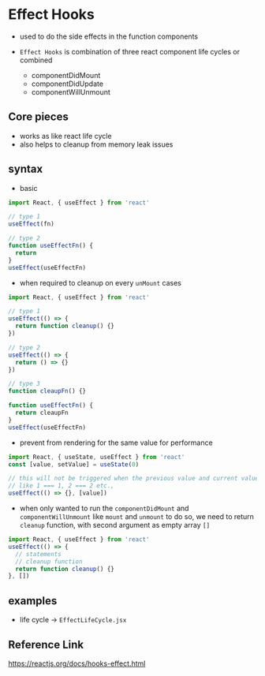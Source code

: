 # Effect Hooks

- used to do the side effects in the function components
- `Effect Hooks` is combination of three react component life cycles or combined

  - componentDidMount
  - componentDidUpdate
  - componentWillUnmount

## Core pieces

- works as like react life cycle
- also helps to cleanup from memory leak issues

## syntax

- basic

```jsx
import React, { useEffect } from 'react'

// type 1
useEffect(fn)

// type 2
function useEffectFn() {
  return
}
useEffect(useEffectFn)
```

- when required to cleanup on every `unMount` cases

```jsx
import React, { useEffect } from 'react'

// type 1
useEffect(() => {
  return function cleanup() {}
})

// type 2
useEffect(() => {
  return () => {}
})

// type 3
function cleaupFn() {}

function useEffectFn() {
  return cleaupFn
}
useEffect(useEffectFn)
```

- prevent from rendering for the same value for performance

```jsx
import React, { useState, useEffect } from 'react'
const [value, setValue] = useState(0)

// this will not be triggered when the previous value and current value is same
// like 1 === 1, 2 === 2 etc.,
useEffect(() => {}, [value])
```

- when only wanted to run the `componentDidMount` and `componentWillUnmount`
  like `mount` and `unmount` to do so, we need to return `cleanup` function, with second argument as empty array `[]`

```jsx
import React, { useEffect } from 'react'
useEffect(() => {
  // statements
  // cleanup function
  return function cleanup() {}
}, [])
```

## examples

- life cycle -> `EffectLifeCycle.jsx`

## Reference Link

https://reactjs.org/docs/hooks-effect.html
